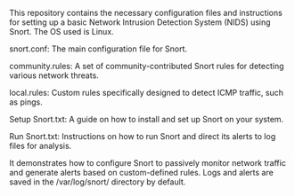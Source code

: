 This repository contains the necessary configuration files and instructions for setting up a basic Network Intrusion Detection System (NIDS) using Snort.
The OS used is Linux.

snort.conf: The main configuration file for Snort.

community.rules: A set of community-contributed Snort rules for detecting various network threats.

local.rules: Custom rules specifically designed to detect ICMP traffic, such as pings.

Setup Snort.txt: A guide on how to install and set up Snort on your system.

Run Snort.txt: Instructions on how to run Snort and direct its alerts to log files for analysis.

It demonstrates how to configure Snort to passively monitor network traffic and generate alerts based on custom-defined rules. Logs and alerts are saved in the /var/log/snort/ directory by default.
